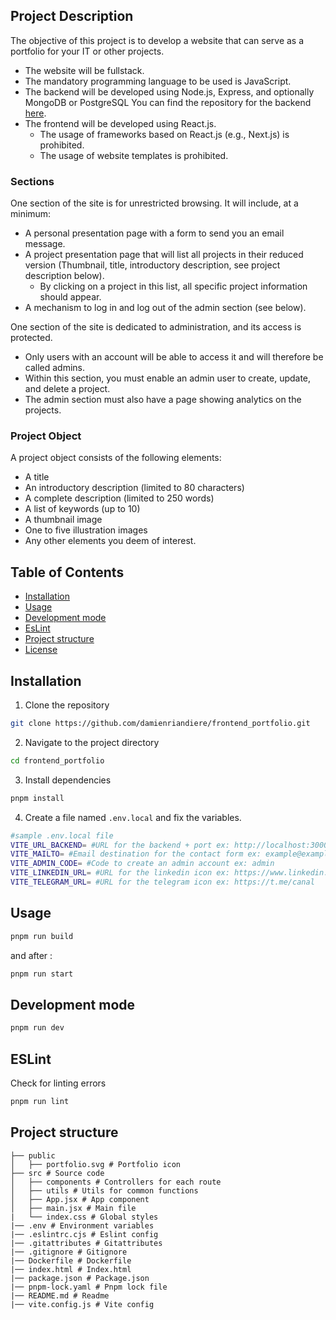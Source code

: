 ## Project Description

The objective of this project is to develop a website that can serve as a portfolio for your IT or other projects.

- The website will be fullstack.
- The mandatory programming language to be used is JavaScript.
- The backend will be developed using Node.js, Express, and optionally MongoDB or PostgreSQL You can find the repository for the backend [here](https://github.com/damienriandiere/backend_portfolio).
- The frontend will be developed using React.js. 
  - The usage of frameworks based on React.js (e.g., Next.js) is prohibited.
  - The usage of website templates is prohibited.

### Sections

One section of the site is for unrestricted browsing. It will include, at a minimum:

- A personal presentation page with a form to send you an email message.
- A project presentation page that will list all projects in their reduced version (Thumbnail, title, introductory description, see project description below).
  - By clicking on a project in this list, all specific project information should appear.
- A mechanism to log in and log out of the admin section (see below).

One section of the site is dedicated to administration, and its access is protected.

- Only users with an account will be able to access it and will therefore be called admins.
- Within this section, you must enable an admin user to create, update, and delete a project.
- The admin section must also have a page showing analytics on the projects.

### Project Object

A project object consists of the following elements:

- A title
- An introductory description (limited to 80 characters)
- A complete description (limited to 250 words)
- A list of keywords (up to 10)
- A thumbnail image
- One to five illustration images
- Any other elements you deem of interest.

## Table of Contents

- [Installation](#installation)
- [Usage](#usage)
- [Development mode](#development-mode)
- [EsLint](#eslint)
- [Project structure](#project-structure)
- [License](#license)

## Installation

1. Clone the repository

```bash
git clone https://github.com/damienriandiere/frontend_portfolio.git
```

2. Navigate to the project directory

```bash
cd frontend_portfolio
```

3. Install dependencies

```bash
pnpm install
```

4. Create a file named `.env.local` and fix the variables.

```bash
#sample .env.local file
VITE_URL_BACKEND= #URL for the backend + port ex: http://localhost:3000
VITE_MAILTO= #Email destination for the contact form ex: example@example.com
VITE_ADMIN_CODE= #Code to create an admin account ex: admin
VITE_LINKEDIN_URL= #URL for the linkedin icon ex: https://www.linkedin.com/in/username
VITE_TELEGRAM_URL= #URL for the telegram icon ex: https://t.me/canal
```

## Usage

```bash
pnpm run build
```

and after :

```bash
pnpm run start
```

## Development mode


```bash
pnpm run dev
```

## ESLint

Check for linting errors

```bash
pnpm run lint
```


## Project structure

```
├── public
│   ├── portfolio.svg # Portfolio icon
├── src # Source code
│   ├── components # Controllers for each route
│   ├── utils # Utils for common functions
│   ├── App.jsx # App component
│   ├── main.jsx # Main file
|   └── index.css # Global styles
|── .env # Environment variables
|── .eslintrc.cjs # Eslint config
|── .gitattributes # Gitattributes
|── .gitignore # Gitignore
|── Dockerfile # Dockerfile
|── index.html # Index.html
|── package.json # Package.json
|── pnpm-lock.yaml # Pnpm lock file
|── README.md # Readme
|── vite.config.js # Vite config


```
